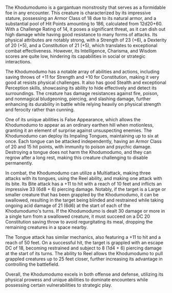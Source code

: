 The Khodumodumo is a gargantuan monstrosity that serves as a formidable foe in any encounter. This creature is characterized by its impressive stature, possessing an Armor Class of 18 due to its natural armor, and a substantial pool of Hit Points amounting to 186, calculated from 12d20+60. With a Challenge Rating of 14, it poses a significant threat, as it can dish out high damage while having good resistance to many forms of attacks. Its physical attributes are notably strong, with a Strength of 23 (+6), a Dexterity of 20 (+5), and a Constitution of 21 (+5), which translates to exceptional combat effectiveness. However, its Intelligence, Charisma, and Wisdom scores are quite low, hindering its capabilities in social or strategic interactions.

The Khodumodumo has a notable array of abilities and actions, including saving throws of +11 for Strength and +10 for Constitution, making it very good at resists physical challenges. It also has good Stealth and exceptional Perception skills, showcasing its ability to hide effectively and detect its surroundings. The creature has damage resistances against fire, poison, and nonmagical bludgeoning, piercing, and slashing damage, further enhancing its durability in battle while relying heavily on physical strength and ferocity rather than cunning.

One of its unique abilities is False Appearance, which allows the Khodumodumo to appear as an ordinary earthen hill when motionless, granting it an element of surprise against unsuspecting enemies. The Khodumodumo can deploy its Impaling Tongues, maintaining up to six at once. Each tongue can be attacked independently, having an Armor Class of 20 and 15 hit points, with immunity to poison and psychic damage. Destroying a tongue does not harm the Khodumodumo, and they can regrow after a long rest, making this creature challenging to disable permanently.

In combat, the Khodumodumo can utilize a Multiattack, making three attacks with its tongues, using the Reel ability, and making one attack with its bite. Its Bite attack has a +11 to hit with a reach of 10 feet and inflicts an impressive 33 (6d8 + 6) piercing damage. Notably, if the target is a Large or smaller creature that has been grappled by the Khodumodumo, it can be swallowed, resulting in the target being blinded and restrained while taking ongoing acid damage of 21 (6d6) at the start of each of the Khodumodumo's turns. If the Khodumodumo is dealt 30 damage or more in a single turn from a swallowed creature, it must succeed on a DC 20 Constitution saving throw to avoid regurgitating its meal, dropping the remaining creatures in a space nearby.

The Tongue attack has similar mechanics, also featuring a +11 to hit and a reach of 50 feet. On a successful hit, the target is grappled with an escape DC of 18, becoming restrained and subject to 8 (1d4 + 6) piercing damage at the start of its turns. The ability to Reel allows the Khodumodumo to pull grappled creatures up to 25 feet closer, further increasing its advantage in controlling the battlefield.

Overall, the Khodumodumo excels in both offense and defense, utilizing its physical prowess and unique abilities to dominate encounters while possessing certain vulnerabilities to strategic play.